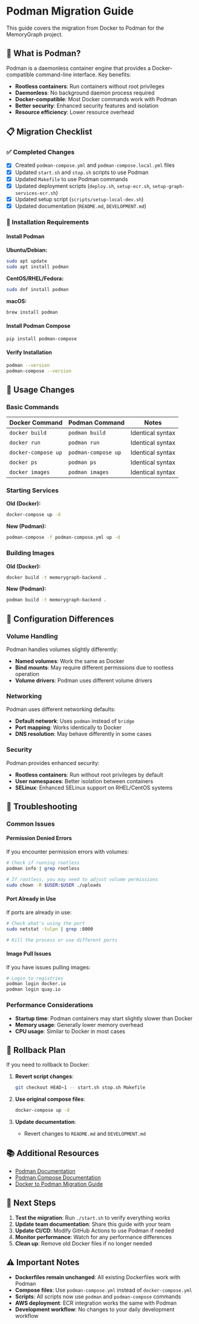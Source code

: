 # Podman Migration Guide

This guide covers the migration from Docker to Podman for the MemoryGraph project.

## 🐳 What is Podman?

Podman is a daemonless container engine that provides a Docker-compatible command-line interface. Key benefits:

- **Rootless containers**: Run containers without root privileges
- **Daemonless**: No background daemon process required
- **Docker-compatible**: Most Docker commands work with Podman
- **Better security**: Enhanced security features and isolation
- **Resource efficiency**: Lower resource overhead

## 📋 Migration Checklist

### ✅ Completed Changes

- [x] Created `podman-compose.yml` and `podman-compose.local.yml` files
- [x] Updated `start.sh` and `stop.sh` scripts to use Podman
- [x] Updated `Makefile` to use Podman commands
- [x] Updated deployment scripts (`deploy.sh`, `setup-ecr.sh`, `setup-graph-services-ecr.sh`)
- [x] Updated setup script (`scripts/setup-local-dev.sh`)
- [x] Updated documentation (`README.md`, `DEVELOPMENT.md`)

### 🔧 Installation Requirements

#### Install Podman

**Ubuntu/Debian:**
```bash
sudo apt update
sudo apt install podman
```

**CentOS/RHEL/Fedora:**
```bash
sudo dnf install podman
```

**macOS:**
```bash
brew install podman
```

#### Install Podman Compose

```bash
pip install podman-compose
```

#### Verify Installation

```bash
podman --version
podman-compose --version
```

## 🚀 Usage Changes

### Basic Commands

| Docker Command | Podman Command | Notes |
|----------------|----------------|-------|
| `docker build` | `podman build` | Identical syntax |
| `docker run` | `podman run` | Identical syntax |
| `docker-compose up` | `podman-compose up` | Identical syntax |
| `docker ps` | `podman ps` | Identical syntax |
| `docker images` | `podman images` | Identical syntax |

### Starting Services

**Old (Docker):**
```bash
docker-compose up -d
```

**New (Podman):**
```bash
podman-compose -f podman-compose.yml up -d
```

### Building Images

**Old (Docker):**
```bash
docker build -t memorygraph-backend .
```

**New (Podman):**
```bash
podman build -t memorygraph-backend .
```

## 🔧 Configuration Differences

### Volume Handling

Podman handles volumes slightly differently:

- **Named volumes**: Work the same as Docker
- **Bind mounts**: May require different permissions due to rootless operation
- **Volume drivers**: Podman uses different volume drivers

### Networking

Podman uses different networking defaults:

- **Default network**: Uses `podman` instead of `bridge`
- **Port mapping**: Works identically to Docker
- **DNS resolution**: May behave differently in some cases

### Security

Podman provides enhanced security:

- **Rootless containers**: Run without root privileges by default
- **User namespaces**: Better isolation between containers
- **SELinux**: Enhanced SELinux support on RHEL/CentOS systems

## 🐛 Troubleshooting

### Common Issues

#### Permission Denied Errors

If you encounter permission errors with volumes:

```bash
# Check if running rootless
podman info | grep rootless

# If rootless, you may need to adjust volume permissions
sudo chown -R $USER:$USER ./uploads
```

#### Port Already in Use

If ports are already in use:

```bash
# Check what's using the port
sudo netstat -tulpn | grep :8000

# Kill the process or use different ports
```

#### Image Pull Issues

If you have issues pulling images:

```bash
# Login to registries
podman login docker.io
podman login quay.io
```

### Performance Considerations

- **Startup time**: Podman containers may start slightly slower than Docker
- **Memory usage**: Generally lower memory overhead
- **CPU usage**: Similar to Docker in most cases

## 🔄 Rollback Plan

If you need to rollback to Docker:

1. **Revert script changes**:
   ```bash
   git checkout HEAD~1 -- start.sh stop.sh Makefile
   ```

2. **Use original compose files**:
   ```bash
   docker-compose up -d
   ```

3. **Update documentation**:
   - Revert changes to `README.md` and `DEVELOPMENT.md`

## 📚 Additional Resources

- [Podman Documentation](https://docs.podman.io/)
- [Podman Compose Documentation](https://github.com/containers/podman-compose)
- [Docker to Podman Migration Guide](https://podman.io/getting-started/migration)

## 🎯 Next Steps

1. **Test the migration**: Run `./start.sh` to verify everything works
2. **Update team documentation**: Share this guide with your team
3. **Update CI/CD**: Modify GitHub Actions to use Podman if needed
4. **Monitor performance**: Watch for any performance differences
5. **Clean up**: Remove old Docker files if no longer needed

## ⚠️ Important Notes

- **Dockerfiles remain unchanged**: All existing Dockerfiles work with Podman
- **Compose files**: Use `podman-compose.yml` instead of `docker-compose.yml`
- **Scripts**: All scripts now use `podman` and `podman-compose` commands
- **AWS deployment**: ECR integration works the same with Podman
- **Development workflow**: No changes to your daily development workflow
